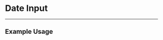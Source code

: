 <script lang="ts">
  import { DateInput } from "/src/lib";
</script>


# Date Input

---

## Example Usage

<DateInput />
